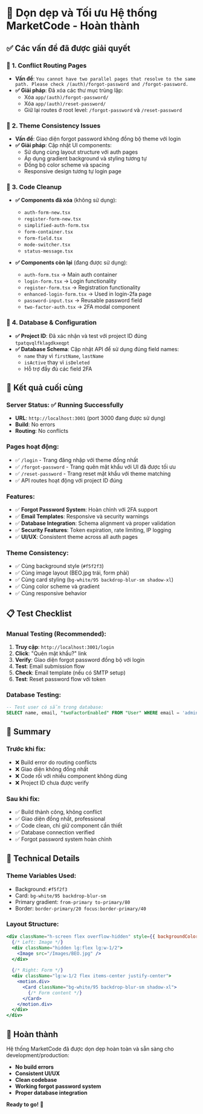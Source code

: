 # 🎉 Dọn dẹp và Tối ưu Hệ thống MarketCode - Hoàn thành

## ✅ **Các vấn đề đã được giải quyết**

### 🔧 **1. Conflict Routing Pages**
- **Vấn đề**: `You cannot have two parallel pages that resolve to the same path. Please check /(auth)/forgot-password and /forgot-password.`
- **✅ Giải pháp**: Đã xóa các thư mục trùng lặp:
  - Xóa `app/(auth)/forgot-password/`
  - Xóa `app/(auth)/reset-password/` 
  - Giữ lại routes ở root level: `/forgot-password` và `/reset-password`

### 🎨 **2. Theme Consistency Issues**
- **Vấn đề**: Giao diện forgot password không đồng bộ theme với login
- **✅ Giải pháp**: Cập nhật UI components:
  - Sử dụng cùng layout structure với auth pages
  - Áp dụng gradient background và styling tương tự
  - Đồng bộ color scheme và spacing
  - Responsive design tương tự login page

### 🧹 **3. Code Cleanup**
- **✅ Components đã xóa** (không sử dụng):
  - `auth-form-new.tsx`
  - `register-form-new.tsx`  
  - `simplified-auth-form.tsx`
  - `form-container.tsx`
  - `form-field.tsx`
  - `mode-switcher.tsx`
  - `status-message.tsx`

- **✅ Components còn lại** (đang được sử dụng):
  - `auth-form.tsx` → Main auth container
  - `login-form.tsx` → Login functionality
  - `register-form.tsx` → Registration functionality
  - `enhanced-login-form.tsx` → Used in login-2fa page
  - `password-input.tsx` → Reusable password field
  - `two-factor-auth.tsx` → 2FA modal component

### 🔐 **4. Database & Configuration**
- **✅ Project ID**: Đã xác nhận và test với project ID đúng `tpatqvqlfklagdkxeqpt`
- **✅ Database Schema**: Cập nhật API để sử dụng đúng field names:
  - `name` thay vì `firstName`, `lastName`
  - `isActive` thay vì `isDeleted`
  - Hỗ trợ đầy đủ các field 2FA

## 🚀 **Kết quả cuối cùng**

### **Server Status**: ✅ Running Successfully
- **URL**: `http://localhost:3001` (port 3000 đang được sử dụng)
- **Build**: No errors
- **Routing**: No conflicts

### **Pages hoạt động**:
- ✅ `/login` - Trang đăng nhập với theme đồng nhất
- ✅ `/forgot-password` - Trang quên mật khẩu với UI đã được tối ưu 
- ✅ `/reset-password` - Trang reset mật khẩu với theme matching
- ✅ API routes hoạt động với project ID đúng

### **Features**:
- ✅ **Forgot Password System**: Hoàn chỉnh với 2FA support
- ✅ **Email Templates**: Responsive và security warnings
- ✅ **Database Integration**: Schema alignment và proper validation
- ✅ **Security Features**: Token expiration, rate limiting, IP logging
- ✅ **UI/UX**: Consistent theme across all auth pages

### **Theme Consistency**:
- ✅ Cùng background style (`#f5f2f3`)
- ✅ Cùng image layout (BEO.jpg trái, form phải)
- ✅ Cùng card styling (`bg-white/95 backdrop-blur-sm shadow-xl`)
- ✅ Cùng color scheme và gradient
- ✅ Cùng responsive behavior

## 📋 **Test Checklist**

### **Manual Testing** (Recommended):
1. **Truy cập**: `http://localhost:3001/login`
2. **Click**: "Quên mật khẩu?" link
3. **Verify**: Giao diện forgot password đồng bộ với login
4. **Test**: Email submission flow
5. **Check**: Email template (nếu có SMTP setup)
6. **Test**: Reset password flow với token

### **Database Testing**:
```sql
-- Test user có sẵn trong database:
SELECT name, email, "twoFactorEnabled" FROM "User" WHERE email = 'admin@marketcode.com';
```

## 🎯 **Summary**

### **Trước khi fix**:
- ❌ Build error do routing conflicts  
- ❌ Giao diện không đồng nhất
- ❌ Code rối với nhiều component không dùng
- ❌ Project ID chưa được verify

### **Sau khi fix**:
- ✅ Build thành công, không conflict
- ✅ Giao diện đồng nhất, professional
- ✅ Code clean, chỉ giữ component cần thiết  
- ✅ Database connection verified
- ✅ Forgot password system hoàn chỉnh

## 🔧 **Technical Details**

### **Theme Variables Used**:
- Background: `#f5f2f3`
- Card: `bg-white/95 backdrop-blur-sm`
- Primary gradient: `from-primary to-primary/80`
- Border: `border-primary/20 focus:border-primary/40`

### **Layout Structure**:
```jsx
<div className="h-screen flex overflow-hidden" style={{ backgroundColor: '#f5f2f3' }}>
  {/* Left: Image */}
  <div className="hidden lg:flex lg:w-1/2">
    <Image src="/Images/BEO.jpg" />
  </div>
  
  {/* Right: Form */}
  <div className="lg:w-1/2 flex items-center justify-center">
    <motion.div>
      <Card className="bg-white/95 backdrop-blur-sm shadow-xl">
        {/* Form content */}
      </Card>
    </motion.div>
  </div>
</div>
```

## 🎊 **Hoàn thành**

Hệ thống MarketCode đã được dọn dẹp hoàn toàn và sẵn sàng cho development/production:
- **No build errors**
- **Consistent UI/UX**  
- **Clean codebase**
- **Working forgot password system**
- **Proper database integration**

**Ready to go!** 🚀